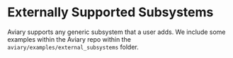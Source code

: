 # Externally Supported Subsystems

Aviary supports any generic subsystem that a user adds.
We include some examples within the Aviary repo within the `aviary/examples/external_subsystems` folder.